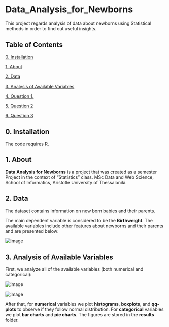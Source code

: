 # Data_Analysis_for_Newborns
This project regards analysis of data about newborns using Statistical methods in order to find out useful insights. 

## Table of Contents

[0. Installation](https://github.com/vickypar/Data_Analysis_for_Newborns#0-installation)

[1. About](https://github.com/vickypar/Data_Analysis_for_Newborns#1-about)

[2. Data](https://github.com/vickypar/Data_Analysis_for_Newborns#2-data)

[3. Analysis of Available Variables](https://github.com/vickypar/#3-Data_Analysis_for_Newborns#3-analysis-of-available-variables)

[4. Question 1.](https://github.com/vickypar/Data_Analysis_for_Newborns#4-question-1)

[5. Question 2](https://github.com/vickypar/Data_Analysis_for_Newborns#5-question-2)

[6. Question 3](https://github.com/vickypar/Data_Analysis_for_Newborns#6-question-3)


## 0. Installation 

The code requires R.

## 1. About

**Data Analysis for Newborns** is a project that was created as a semester Project in the context of “Statistics” class. MSc Data and Web Science, School of Informatics, Aristotle University of Thessaloniki.

## 2. Data
The dataset contains information on new born babies and their parents.

The main dependent variable is considered to be the **Birthweight**. The available variables include other features about newborns and their parents and are presented below:

![image](https://user-images.githubusercontent.com/95586847/203937973-0d9aff7c-6501-4d09-bb54-024766df994b.png)

## 3. Analysis of Available Variables
First, we analyze all of the available variables (both numerical and categorical):

![image](https://user-images.githubusercontent.com/95586847/203941990-cbbc9c17-fbea-45c2-a2ab-d595069f4d80.png)

![image](https://user-images.githubusercontent.com/95586847/203942426-35d69cb0-7955-47c4-8959-c5db196553bc.png)

After that, for **numerical** variables we plot **histograms**, **boxplots**, and **qq-plots** to observe if they follow normal distribution. For **categorical** variables we plot **bar charts** and **pie charts**. The figures are stored in the **results** folder.







